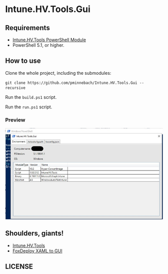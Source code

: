 # Intune.HV.Tools.Gui

## Requirements

- [Intune.HV.Tools PowerShell Module](https://www.powershellgallery.com/packages/Intune.HV.Tools)
- PowerShell 5.1, or higher.

## How to use

Clone the whole project, including the submodules:

```
git clone https://github.com/pminnebach/Intune.HV.Tools.Gui --recursive
```

Run the `build.ps1` script.

Run the `run.ps1` script.

### Preview

![Preview01](Assets/Preview01.jpg)

## Shoulders, giants!

- [Intune.HV.Tools](https://github.com/tabs-not-spaces/Intune.HV.Tools)
- [FoxDeploy XAML to GUI](https://github.com/1RedOne/PowerShell_XAML/)

## LICENSE

